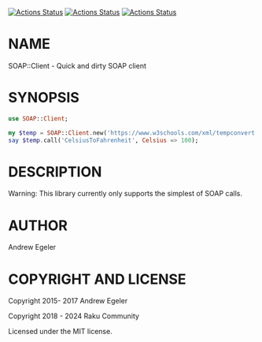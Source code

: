 [![Actions Status](https://github.com/raku-community-modules/SOAP-Client/actions/workflows/linux.yml/badge.svg)](https://github.com/raku-community-modules/SOAP-Client/actions) [![Actions Status](https://github.com/raku-community-modules/SOAP-Client/actions/workflows/macos.yml/badge.svg)](https://github.com/raku-community-modules/SOAP-Client/actions) [![Actions Status](https://github.com/raku-community-modules/SOAP-Client/actions/workflows/windows.yml/badge.svg)](https://github.com/raku-community-modules/SOAP-Client/actions)

NAME
====

SOAP::Client - Quick and dirty SOAP client

SYNOPSIS
========

```raku
use SOAP::Client;

my $temp = SOAP::Client.new('https://www.w3schools.com/xml/tempconvert.asmx?WSDL');
say $temp.call('CelsiusToFahrenheit', Celsius => 100);
```

DESCRIPTION
===========

Warning: This library currently only supports the simplest of SOAP calls.

AUTHOR
======

Andrew Egeler

COPYRIGHT AND LICENSE
=====================

Copyright 2015- 2017 Andrew Egeler

Copyright 2018 - 2024 Raku Community

Licensed under the MIT license.

